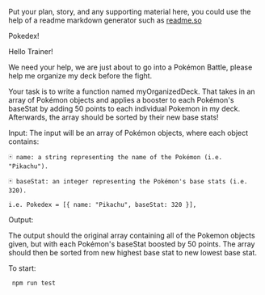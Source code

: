 Put your plan, story, and any supporting material here, you could use the help of a readme markdown generator such as [readme.so](https://readme.so/)

Pokedex!

Hello Trainer!

We need your help, we are just about to go into a Pokémon Battle, please help me organize my deck before the fight.

Your task is to write a function named myOrganizedDeck.
That takes in an array of Pokémon objects and applies a booster to each Pokémon's baseStat by adding 50 points to each individual Pokemon in my deck.
Afterwards, the array should be sorted by their new base stats!

Input:
The input will be an array of Pokémon objects, where each object contains:

```http
🃏 name: a string representing the name of the Pokémon (i.e. "Pikachu").

🃏 baseStat: an integer representing the Pokémon's base stats (i.e. 320).

i.e. Pokedex = [{ name: "Pikachu", baseStat: 320 }],
```

Output:

The output should the original array containing all of the Pokemon objects given, but with each Pokémon's baseStat boosted by 50 points.
The array should then be sorted from new highest base stat to new lowest base stat.

To start:

```http
 npm run test
```
